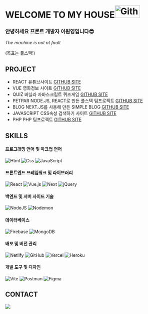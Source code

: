 # WELCOME TO MY HOUSE<img src="https://media.giphy.com/media/oz45ELYgMoYVsZqmor/giphy.gif?cid=82a1493b46gqhff3pfz6g198ninfz0d73ywhq9v09ljhpnix&ep=v1_stickers_trending&rid=giphy.gif&ct=s" width="80px" height="40px" title="Github_Logo" />

### 안녕하세요 프론트 개발자 이원영입니다😎

_The machine is not at fault_

(목표는 풀스택!)

## PROJECT
- REACT 유튜브사이트
<a href="https://github.com/elese0821/movie-project" target="_blank">GITHUB SITE</a>
- VUE 영화정보 사이트
<a href="https://github.com/elese0821/movie-project" target="_blank">GITHUB SITE</a>
- QUIZ 바닐라 자바스크립트 퀴즈게임
<a href="https://github.com/elese0821/movie-project" target="_blank">GITHUB SITE</a>
- PETPAR NODE.JS, REACT로 만든 풀스택 팀프로젝트
<a href="https://github.com/elese0821/movie-project" target="_blank">GITHUB SITE</a>
- BLOG NEXT.JS를 사용해 만든 SIMPLE BLOG
<a href="https://github.com/elese0821/movie-project" target="_blank">GITHUB SITE</a>
- JAVASCRIPT CSS속성 검색하기 사이트
<a href="https://github.com/elese0821/movie-project" target="_blank">GITHUB SITE</a>
- PHP PHP 팀프로젝트
<a href="https://github.com/elese0821/movie-project" target="_blank">GITHUB SITE</a>


## SKILLS
#### 프로그래밍 언어 및 마크업 언어<br />
<img alt="Html" src="https://img.shields.io/badge/HTML5-E34F26.svg?&style=for-the-badge&logo=HTML5&logoColor=white"/> <img alt="Css" src="https://img.shields.io/badge/CSS3-1572B6.svg?&style=for-the-badge&logo=CSS3&logoColor=white"/> <img alt="JavaScript" src="https://img.shields.io/badge/JavaScript-F7DF1E.svg?&style=for-the-badge&logo=JavaScript&logoColor=black"/>

#### 프론트엔드 프레임워크 및 라이브러리
<img alt="React" src="https://img.shields.io/badge/react-%2320232a.svg?style=for-the-badge&logo=react&logoColor=%2361DAFB"/> <img alt="Vue.js" src="https://img.shields.io/badge/vuejs-%2335495e.svg?style=for-the-badge&logo=vuedotjs&logoColor=%234FC08D"/> <img alt="Next" src="https://img.shields.io/badge/Next-black?style=for-the-badge&logo=next.js&logoColor=white"/> <img alt="jQuery" src="https://img.shields.io/badge/jquery-%230769AD.svg?style=for-the-badge&logo=jquery&logoColor=white"/>

#### 백엔드 및 서버 사이드 기술
<img alt="NodeJS" src="https://img.shields.io/badge/node.js-6DA55F?style=for-the-badge&logo=node.js&logoColor=white"/> <img alt="Nodemon" src="https://img.shields.io/badge/NODEMON-%23323330.svg?style=for-the-badge&logo=nodemon&logoColor=%BBDEAD"/>

#### 데이터베이스
<img alt="Firebase" src="https://img.shields.io/badge/Firebase-039BE5?style=for-the-badge&logo=Firebase&logoColor=white"/> <img alt="MongoDB" src="https://img.shields.io/badge/MongoDB-%234ea94b.svg?style=for-the-badge&logo=mongodb&logoColor=white"/>

#### 배포 및 버전 관리
<img alt="Netlify" src="https://img.shields.io/badge/netlify-%23000000.svg?style=for-the-badge&logo=netlify&logoColor=#00C7B7"/> <img alt="GitHub" src="https://img.shields.io/badge/github-%23121011.svg?style=for-the-badge&logo=github&logoColor=white"/> <img alt="Vercel" src="https://img.shields.io/badge/vercel-%23000000.svg?style=for-the-badge&logo=vercel&logoColor=white"/> <img alt="Heroku" src="https://img.shields.io/badge/heroku-%23430098.svg?style=for-the-badge&logo=heroku&logoColor=white"/>

#### 개발 도구 및 디자인
<img alt="Vite" src="https://img.shields.io/badge/vite-%23646CFF.svg?style=for-the-badge&logo=vite&logoColor=white"/> <img alt="Postman" src="https://img.shields.io/badge/Postman-FF6C37?style=for-the-badge&logo=postman&logoColor=white"/> <img alt="Figma" src="https://img.shields.io/badge/figma-%23F24E1E.svg?style=for-the-badge&logo=figma&logoColor=white"/>

## CONTACT
<a href="mailto:elese0821@gmail.com">
<img src="https://img.shields.io/badge/Gmail-EA4335?style=for-the-badge&logo=Gmail&logoColor=white">
</a>

